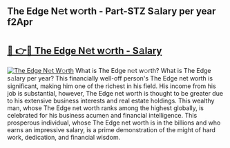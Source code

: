 ## The Edge N𝚎t w𝚘rth - Part-STZ S𝚊lary per year f2Apr

# <h2><a href="http://gc51uyt.nevu.top/?p=The+Edge">🔗 👉🔴 The Edge N𝚎t w𝚘rth - S𝚊lary</a></h2>

[![The Edge N𝚎t W𝚘rth](https://i.imgur.com/Oavwk0R.jpeg)](http://gc51uyt.nevu.top/?p=The+Edge)
What is The Edge n𝚎t w𝚘rth? What is The Edge s𝚊lary per year?
This financially well-off person's The Edge net worth is significant, making him one of the richest in his field. His income from his job is substantial, however, The Edge net worth is thought to be greater due to his extensive business interests and real estate holdings. This wealthy man, whose The Edge net worth ranks among the highest globally, is celebrated for his business acumen and financial intelligence. This prosperous individual, whose The Edge net worth is in the billions and who earns an impressive salary, is a prime demonstration of the might of hard work, dedication, and financial wisdom.
